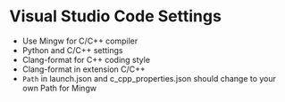 # Visual Studio Code Settings

* Use Mingw for C/C++ compiler
* Python and C/C++ settings
* Clang-format for C++ coding style
* Clang-format in extension C/C++
* `Path` in launch.json and c_cpp_properties.json should change to your own Path for Mingw